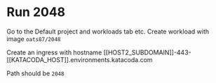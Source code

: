 # Run 2048

Go to the Default project and workloads tab etc.
Create workload with image `oats87/2048`

Create an ingress with hostname [[HOST2_SUBDOMAIN]]-443-[[KATACODA_HOST]].environments.katacoda.com

Path should be `2048`